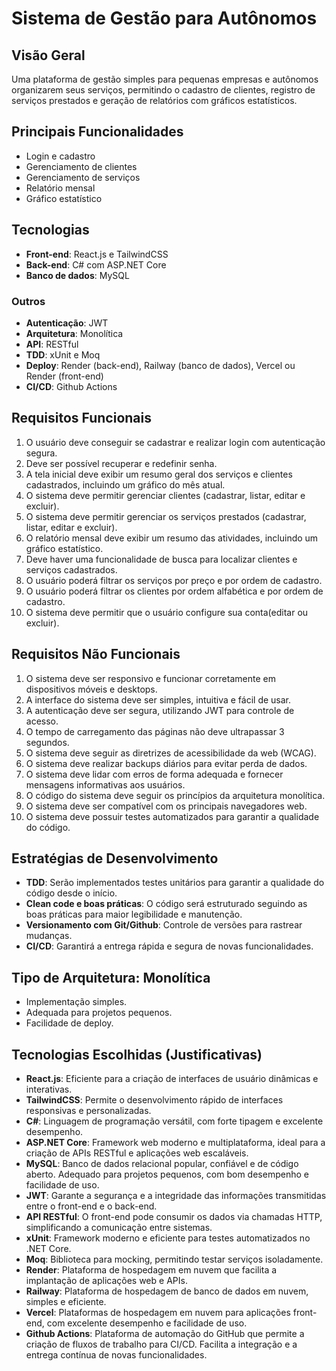 # Sistema de Gestão para Autônomos

## Visão Geral
Uma plataforma de gestão simples para pequenas empresas e autônomos organizarem seus serviços, permitindo o cadastro de clientes, registro de serviços prestados e geração de relatórios com gráficos estatísticos.

## Principais Funcionalidades
- Login e cadastro
- Gerenciamento de clientes
- Gerenciamento de serviços
- Relatório mensal
- Gráfico estatístico

## Tecnologias
- **Front-end**: React.js e TailwindCSS
- **Back-end**: C# com ASP.NET Core
- **Banco de dados**: MySQL

### Outros
- **Autenticação**: JWT
- **Arquitetura**: Monolítica
- **API**: RESTful
- **TDD**: xUnit e Moq
- **Deploy**: Render (back-end), Railway (banco de dados), Vercel ou Render (front-end)
- **CI/CD**: Github Actions

## Requisitos Funcionais
1. O usuário deve conseguir se cadastrar e realizar login com autenticação segura.
2. Deve ser possível recuperar e redefinir senha.
3. A tela inicial deve exibir um resumo geral dos serviços e clientes cadastrados, incluindo um gráfico do mês atual.
4. O sistema deve permitir gerenciar clientes (cadastrar, listar, editar e excluir).
5. O sistema deve permitir gerenciar os serviços prestados (cadastrar, listar, editar e excluir).
6. O relatório mensal deve exibir um resumo das atividades, incluindo um gráfico estatístico.
7. Deve haver uma funcionalidade de busca para localizar clientes e serviços cadastrados.
8. O usuário poderá filtrar os serviços por preço e por ordem de cadastro.
9. O usuário poderá filtrar os clientes por ordem alfabética e por ordem de cadastro.
10. O sistema deve permitir que o usuário configure sua conta(editar ou excluir).

## Requisitos Não Funcionais
1. O sistema deve ser responsivo e funcionar corretamente em dispositivos móveis e desktops.
2. A interface do sistema deve ser simples, intuitiva e fácil de usar.
3. A autenticação deve ser segura, utilizando JWT para controle de acesso.
4. O tempo de carregamento das páginas não deve ultrapassar 3 segundos.
5. O sistema deve seguir as diretrizes de acessibilidade da web (WCAG).
6. O sistema deve realizar backups diários para evitar perda de dados.
7. O sistema deve lidar com erros de forma adequada e fornecer mensagens informativas aos usuários.
8. O código do sistema deve seguir os princípios da arquitetura monolítica.
9. O sistema deve ser compatível com os principais navegadores web.
10. O sistema deve possuir testes automatizados para garantir a qualidade do código.

## Estratégias de Desenvolvimento
- **TDD**: Serão implementados testes unitários para garantir a qualidade do código desde o início.
- **Clean code e boas práticas**: O código será estruturado seguindo as boas práticas para maior legibilidade e manutenção.
- **Versionamento com Git/Github**: Controle de versões para rastrear mudanças.
- **CI/CD**: Garantirá a entrega rápida e segura de novas funcionalidades.

## Tipo de Arquitetura: Monolítica
- Implementação simples.
- Adequada para projetos pequenos.
- Facilidade de deploy.

## Tecnologias Escolhidas (Justificativas)
- **React.js**: Eficiente para a criação de interfaces de usuário dinâmicas e interativas.
- **TailwindCSS**: Permite o desenvolvimento rápido de interfaces responsivas e personalizadas.
- **C#**: Linguagem de programação versátil, com forte tipagem e excelente desempenho.
- **ASP.NET Core**: Framework web moderno e multiplataforma, ideal para a criação de APIs RESTful e aplicações web escaláveis.
- **MySQL**: Banco de dados relacional popular, confiável e de código aberto. Adequado para projetos pequenos, com bom desempenho e facilidade de uso.
- **JWT**: Garante a segurança e a integridade das informações transmitidas entre o front-end e o back-end.
- **API RESTful**: O front-end pode consumir os dados via chamadas HTTP, simplificando a comunicação entre sistemas.
- **xUnit**: Framework moderno e eficiente para testes automatizados no .NET Core.
- **Moq**: Biblioteca para mocking, permitindo testar serviços isoladamente.
- **Render**: Plataforma de hospedagem em nuvem que facilita a implantação de aplicações web e APIs.
- **Railway**: Plataforma de hospedagem de banco de dados em nuvem, simples e eficiente.
- **Vercel**: Plataformas de hospedagem em nuvem para aplicações front-end, com excelente desempenho e facilidade de uso.
- **Github Actions**: Plataforma de automação do GitHub que permite a criação de fluxos de trabalho para CI/CD. Facilita a integração e a entrega contínua de novas funcionalidades.
